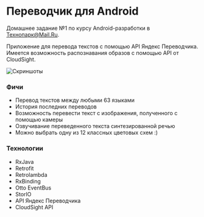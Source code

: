 # Переводчик для Android

Домашнее задание №1 по курсу Android-разработки в Технопарк@Mail.Ru.

Приложение для перевода текстов с помощью API Яндекс Переводчика. Имеется возможность распознавания образов с помощью API от CloudSight.

![Скриншоты](https://i.imgur.com/ijL73LI.png)

### Фичи
* Перевод текстов между любыми 63 языками
* История последних переводов
* Возможность перевести текст с изображения, полученного с помощью камеры
* Озвучивание переведенного текста синтезированной речью
* Можно выбрать одну из 12 классных цветовых схем :)

### Технологии
* RxJava
* Retrofit
* Retrolambda
* RxBinding
* Otto EventBus
* StorIO
* API Яндекс Переводчика
* CloudSight API
